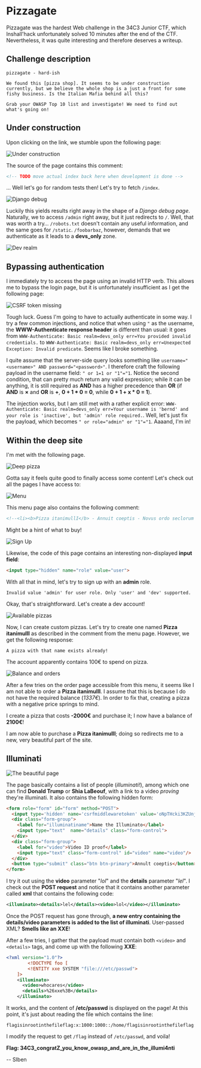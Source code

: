 # Pizzagate

Pizzagate was the hardest Web challenge in the 34C3 Junior CTF, which Inshall'hack unfortunately solved 10 minutes after the end of the CTF. Nevertheless, it was quite interesting and therefore deserves a writeup.

## Challenge description

```
pizzagate - hard-ish

We found this [pizza shop]. It seems to be under construction currently, but we believe the whole shop is a just a front for some fishy business. Is the Italian Mafia behind all this?

Grab your OWASP Top 10 list and investigate! We need to find out what's going on!
```

## Under construction

Upon clicking on the link, we stumble upon the following page:

![Under construction](./underconstruction.png)

The source of the page contains this comment:
```html
<!-- TODO move actual index back here when development is done -->
```

… Well let's go for random tests then! Let's try to fetch `/index`.

![Django debug](./djangodebug.png)

Luckily this yields results right away in the shape of a *Django debug page*. Naturally, we to access `/admin` right away, but it just redirects to `/`. Well, that was worth a try… `/robots.txt` doesn't contain any useful information, and the same goes for `/static`. `/foobarbaz`, however, demands that we authenticate as it leads to a **devs_only** zone.

![Dev realm](./devrealm.png)

## Bypassing authentication

I immediately try to access the page using an invalid HTTP verb. This allows me to bypass the login page, but it is unfortunately insufficient as I get the following page:

![CSRF token missing](./csrftoken.png)

Tough luck. Guess I'm going to have to actually authenticate in some way. I try a few common injections, and notice that when using `"` as the username, the **WWW-Authenticate response header** is different than usual: it goes from `WWW-Authenticate: Basic realm=devs_only err=You provided invalid credentials.` to `WWW-Authenticate: Basic realm=devs_only err=Unexpected Exception: Invalid predicate`. Seems like I broke something.

I quite assume that the server-side query looks something like `username="<username>" AND password="<password>"`. I therefore craft the following payload in the username field: `" or 1=1 or "1"="1`. Notice the second condition, that can pretty much return any valid expression; while it can be anything, it is still required as **AND** has a higher precedence than **OR** (if **AND** is **×** and **OR** is **+**, **0 + 1 * 0 = 0**, while **0 + 1 + x * 0 = 1**).

The injection works, but I am still met with a rather explicit error: `WWW-Authenticate: Basic realm=devs_only err=Your username is 'bernd' and your role is 'inactive', but 'admin' role required.`. Well, let's just fix the payload, which becomes `" or role="admin" or "1"="1`. Aaaand, I'm in!

## Within the deep site

I'm met with the following page. 

![Deep pizza](./devpizza.png)

Gotta say it feels quite good to finally access some content! Let's check out all the pages I have access to:

![Menu](./menu.png)

This menu page also contains the following comment:
```html
<!--<li><b>Pizza itanimullI</b> - Annuit coeptis - Novus ordo seclorum -  1337€</li>-->
```

Might be a hint of what to buy!

![Sign Up](./signup.png)

Likewise, the code of this page contains an interesting non-displayed **input field**:
```html
<input type="hidden" name="role" value="user">
```

With all that in mind, let's try to sign up with an **admin** role.

```
Invalid value 'admin' for user role. Only 'user' and 'dev' supported.
```

Okay, that's straightforward. Let's create a dev account!

![Available pizzas](./available-pizzas.png)

Now, I can create custom pizzas. Let's try to create one named **Pizza itanimullI** as described in the comment from the menu page. However, we get the following response:
```
A pizza with that name exists already!
```

The account apparently contains 100€ to spend on pizza.

![Balance and orders](./balance.png)

After a few tries on the order page accessible from this menu, it seems like I am not able to order a **Pizza itanimullI**. I assume that this is because I do not have the required balance (*1337€*). In order to fix that, creating a pizza with a negative price springs to mind.

I create a pizza that costs **-2000€** and purchase it; I now have a balance of **2100€**!

I am now able to purchase a **Pizza itanimullI**; doing so redirects me to a new, very beautiful part of the site.

## Illuminati

![The beautiful page](./illuminati.png)

The page basically contains a list of people (*illuminati!*), among which one can find **Donald Trump** or **Shia LaBeouf**, with a link to a video *proving* they're illuminati. It also contains the following hidden form:
```html
<form role="form" id="form" method="POST">
  <input type='hidden' name='csrfmiddlewaretoken' value='oNpTHcki3KZUnjo7dFXq4sdM13rAvqzCSpv78ObjnhJoVAnpCOtkPnRri68QGrXu' />
  <div class="form-group">
    <label for="illuminatiname">Name the Illuminato</label>
    <input type="text"  name="details" class="form-control">
  </div>            
  <div class="form-group">
    <label for="video">Video ID proof</label>
    <input type="text" class="form-control" id="video" name="video"/>
  </div>
  <button type="submit" class="btn btn-primary">Annult coeptis</button>
</form>
```

I try it out using the **video** parameter "*lol*" and the **details** parameter "*lel*". I check out the **POST request** and notice that it contains another parameter called **xml** that contains the following code:
```xml
<illuminato><details>lel</details><video>lol</video></illuminato>
```

Once the POST request has gone through, **a new entry containing the details/video parameters is added to the list of illuminati**. User-passed XML? **Smells like an XXE**!

After a few tries, I gather that the payload must contain both `<video>` and `<details>` tags, and come up with the following **XXE**:
```xml
<?xml version="1.0"?>
        <!DOCTYPE foo [
        <!ENTITY xxe SYSTEM "file:///etc/passwd">
    ]>
    <illuminato>
      <video>whocares</video>
      <details>%26xxe%3B</details>
    </illuminato>
```

It works, and the content of **/etc/passwd** is displayed on the page! At this point, it's just about reading the file which contains the line:
```
flagisinrootinthefileflag:x:1000:1000::/home/flagisinrootinthefileflag:
```

I modify the request to get `/flag` instead of `/etc/passwd`, and voila!

**Flag: 34C3_congratZ_you_know_owasp_and_are_in_the_illumi4nti**

-- SIben